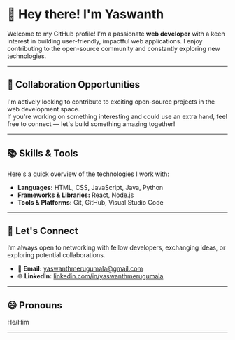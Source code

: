 # 👋 Hey there! I'm Yaswanth

Welcome to my GitHub profile! I'm a passionate **web developer** with a keen interest in building user-friendly, impactful web applications. I enjoy contributing to the open-source community and constantly exploring new technologies.

---

## 🤝 Collaboration Opportunities

I'm actively looking to contribute to exciting open-source projects in the web development space.  
If you're working on something interesting and could use an extra hand, feel free to connect — let's build something amazing together!

---

## 📚 Skills & Tools

Here's a quick overview of the technologies I work with:

- **Languages:** HTML, CSS, JavaScript, Java, Python  
- **Frameworks & Libraries:** React, Node.js  
- **Tools & Platforms:** Git, GitHub, Visual Studio Code

---

## 💬 Let's Connect

I’m always open to networking with fellow developers, exchanging ideas, or exploring potential collaborations.

- 📧 **Email:** yaswanthmerugumala@gmail.com  
- 🌐 **LinkedIn:** [linkedin.com/in/yaswanthmerugumala](https://www.linkedin.com/in/yaswanthmerugumala/)

---

## 😄 Pronouns

He/Him

---

<!---
yaswanthmerugumala/yaswanthmerugumala is a ✨ special ✨ repository because its `README.md` (this file) appears on your GitHub profile.
You can click the Preview link to take a look at your changes.
--->
